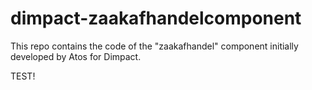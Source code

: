 # dimpact-zaakafhandelcomponent
This repo contains the code of the "zaakafhandel" component initially developed by Atos for Dimpact.

TEST!
